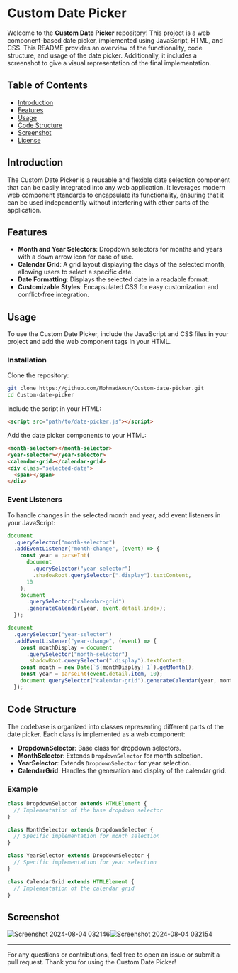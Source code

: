 # Custom Date Picker

Welcome to the **Custom Date Picker** repository! This project is a web component-based date picker, implemented using JavaScript, HTML, and CSS. This README provides an overview of the functionality, code structure, and usage of the date picker. Additionally, it includes a screenshot to give a visual representation of the final implementation.

## Table of Contents

- [Introduction](#introduction)
- [Features](#features)
- [Usage](#usage)
- [Code Structure](#code-structure)
- [Screenshot](#screenshot)
- [License](#license)

## Introduction

The Custom Date Picker is a reusable and flexible date selection component that can be easily integrated into any web application. It leverages modern web component standards to encapsulate its functionality, ensuring that it can be used independently without interfering with other parts of the application.

## Features

- **Month and Year Selectors**: Dropdown selectors for months and years with a down arrow icon for ease of use.
- **Calendar Grid**: A grid layout displaying the days of the selected month, allowing users to select a specific date.
- **Date Formatting**: Displays the selected date in a readable format.
- **Customizable Styles**: Encapsulated CSS for easy customization and conflict-free integration.

## Usage

To use the Custom Date Picker, include the JavaScript and CSS files in your project and add the web component tags in your HTML.

### Installation

Clone the repository:
```bash
git clone https://github.com/MohmadAoun/Custom-date-picker.git
cd Custom-date-picker
```

Include the script in your HTML:
```html
<script src="path/to/date-picker.js"></script>
```

Add the date picker components to your HTML:
```html
<month-selector></month-selector>
<year-selector></year-selector>
<calendar-grid></calendar-grid>
<div class="selected-date">
  <span></span>
</div>
```

### Event Listeners

To handle changes in the selected month and year, add event listeners in your JavaScript:
```javascript
document
  .querySelector("month-selector")
  .addEventListener("month-change", (event) => {
    const year = parseInt(
      document
        .querySelector("year-selector")
        .shadowRoot.querySelector(".display").textContent,
      10
    );
    document
      .querySelector("calendar-grid")
      .generateCalendar(year, event.detail.index);
  });

document
  .querySelector("year-selector")
  .addEventListener("year-change", (event) => {
    const monthDisplay = document
      .querySelector("month-selector")
      .shadowRoot.querySelector(".display").textContent;
    const month = new Date(`${monthDisplay} 1`).getMonth();
    const year = parseInt(event.detail.item, 10);
    document.querySelector("calendar-grid").generateCalendar(year, month);
  });
```

## Code Structure

The codebase is organized into classes representing different parts of the date picker. Each class is implemented as a web component:

- **DropdownSelector**: Base class for dropdown selectors.
- **MonthSelector**: Extends `DropdownSelector` for month selection.
- **YearSelector**: Extends `DropdownSelector` for year selection.
- **CalendarGrid**: Handles the generation and display of the calendar grid.

### Example

```javascript
class DropdownSelector extends HTMLElement {
  // Implementation of the base dropdown selector
}

class MonthSelector extends DropdownSelector {
  // Specific implementation for month selection
}

class YearSelector extends DropdownSelector {
  // Specific implementation for year selection
}

class CalendarGrid extends HTMLElement {
  // Implementation of the calendar grid
}
```

## Screenshot

![Screenshot 2024-08-04 032146](https://github.com/user-attachments/assets/ef35430b-2f84-439b-a1fc-6200103729aa)![Screenshot 2024-08-04 032154](https://github.com/user-attachments/assets/73c4e6dd-1b83-4d7a-88eb-ac355a55426e)



---

For any questions or contributions, feel free to open an issue or submit a pull request. Thank you for using the Custom Date Picker!
